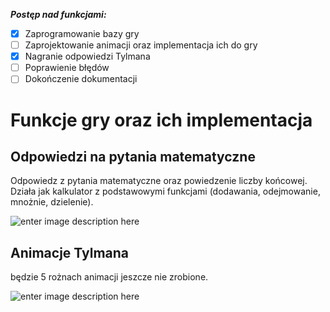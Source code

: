 ***Postęp nad funkcjami:***

 - [x] Zaprogramowanie bazy gry
 - [ ] Zaprojektowanie animacji oraz implementacja ich do gry
 - [x] Nagranie odpowiedzi Tylmana
 - [ ] Poprawienie błędów
 - [ ] Dokończenie dokumentacji

#  Funkcje gry oraz ich implementacja

## Odpowiedzi na pytania matematyczne

Odpowiedz z pytania matematyczne oraz powiedzenie liczby końcowej.
Działa jak kalkulator z podstawowymi funkcjami (dodawania, odejmowanie, mnożnie, dzielenie).

![enter image description here](https://img29.demotywatoryfb.pl//uploads/202010/1603371485_hhi9ne_500.jpg)
## Animacje Tylmana
będzie 5 rożnach animacji jeszcze nie zrobione.

![enter image description here](https://www.icegif.com/wp-content/uploads/2022/04/icegif-232.gif)
